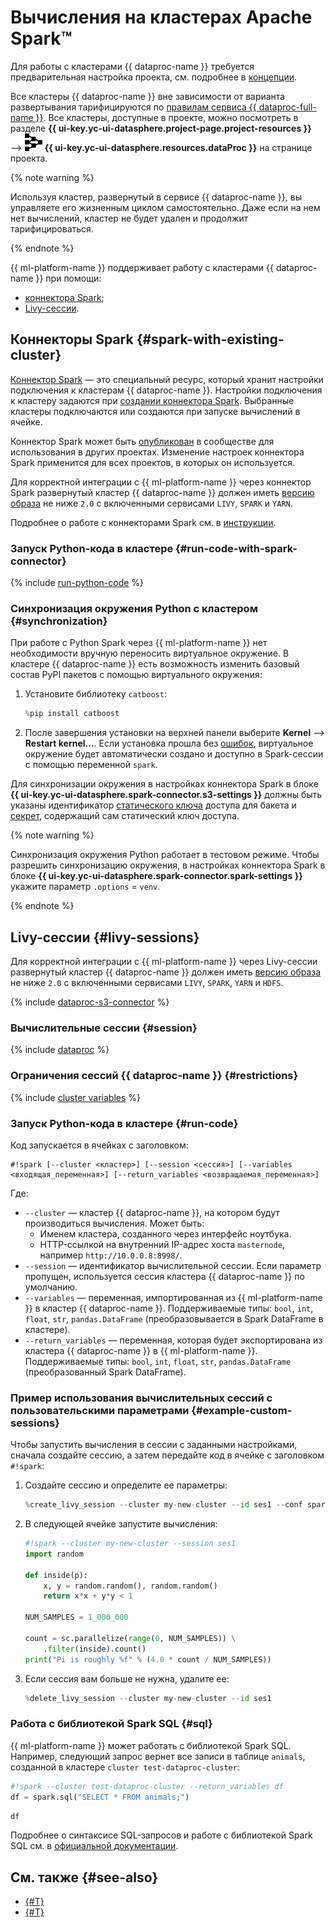 # Вычисления на кластерах Apache Spark™

Для работы с кластерами {{ dataproc-name }} требуется предварительная настройка проекта, см. подробнее в [концепции](data-processing.md#settings).

Все кластеры {{ dataproc-name }} вне зависимости от варианта развертывания тарифицируются по [правилам сервиса {{ dataproc-full-name }}](../../data-proc/pricing.md). Все кластеры, доступные в проекте, можно посмотреть в разделе **{{ ui-key.yc-ui-datasphere.project-page.project-resources }}** ⟶ ![image](../../_assets/data-processing/data-processing.svg) **{{ ui-key.yc-ui-datasphere.resources.dataProc }}** на странице проекта.

{% note warning %}

Используя кластер, развернутый в сервисе {{ dataproc-name }}, вы управляете его жизненным циклом самостоятельно. Даже если на нем нет вычислений, кластер не будет удален и продолжит тарифицироваться.

{% endnote %}

{{ ml-platform-name }} поддерживает работу с кластерами {{ dataproc-name }} при помощи:

 * [коннектора Spark](#spark-with-existing-cluster);
 * [Livy-сессии](#livy-sessions).

## Коннекторы Spark {#spark-with-existing-cluster}

[Коннектор Spark](spark-connector.md) — это специальный ресурс, который хранит настройки подключения к кластерам {{ dataproc-name }}. Настройки подключения к кластеру задаются при [создании коннектора Spark](../operations/data/spark-connectors.md#create). Выбранные кластеры подключаются или создаются при запуске вычислений в ячейке.

Коннектор Spark может быть [опубликован](../operations/data/spark-connectors.md#create) в сообществе для использования в других проектах. Изменение настроек коннектора Spark применится для всех проектов, в которых он используется.

Для корректной интеграции с {{ ml-platform-name }} через коннектор Spark развернутый кластер {{ dataproc-name }} должен иметь [версию образа](../../data-proc/concepts/environment.md) не ниже `2.0` с включенными сервисами `LIVY`, `SPARK` и `YARN`.

Подробнее о работе с коннекторами Spark см. в [инструкции](../operations/data/spark-connectors.md).

### Запуск Python-кода в кластере {#run-code-with-spark-connector}

{% include [run-python-code](../../_includes/datasphere/run-code-with-spark-connector.md) %}

### Синхронизация окружения Python с кластером {#synchronization}

При работе с Python Spark через {{ ml-platform-name }} нет необходимости вручную переносить виртуальное окружение. В кластере {{ dataproc-name }} есть возможность изменить базовый состав PyPI пакетов с помощью виртуального окружения:

1. Установите библиотеку `catboost`:

   ```python
   %pip install catboost
   ```

1. После завершения установки на верхней панели выберите **Kernel** ⟶ **Restart kernel...**. Если установка прошла без [ошибок](../troubleshooting/troubles-with-spark.md), виртуальное окружение будет автоматически создано и доступно в Spark-сессии c помощью переменной `spark`.

Для синхронизации окружения в настройках коннектора Spark в блоке **{{ ui-key.yc-ui-datasphere.spark-connector.s3-settings }}** должны быть указаны идентификатор [статического ключа](../../iam/concepts/authorization/access-key.md) доступа для бакета и [секрет](secrets.md), содержащий сам статический ключ доступа.

{% note warning %}

Синхронизация окружения Python работает в тестовом режиме. Чтобы разрешить синхронизацию окружения, в настройках коннектора Spark в блоке **{{ ui-key.yc-ui-datasphere.spark-connector.spark-settings }}** укажите параметр `.options` = `venv`.

{% endnote %}

## Livy-сессии {#livy-sessions}

Для корректной интеграции с {{ ml-platform-name }} через Livy-сессии развернутый кластер {{ dataproc-name }} должен иметь [версию образа](../../data-proc/concepts/environment.md) не ниже `2.0` с включенными сервисами `LIVY`, `SPARK`, `YARN` и `HDFS`.

{% include [dataproc-s3-connector](../../_includes/datasphere/data-processing-s3-connector.md) %}

### Вычислительные сессии {#session}

{% include [dataproc](../../_includes/datasphere/data-processing-sessions.md) %}

### Ограничения сессий {{ dataproc-name }} {#restrictions}

{% include [cluster variables](../../_includes/datasphere/data-processing-session-vars.md) %}

### Запуск Python-кода в кластере {#run-code}

Код запускается в ячейках с заголовком:

```text
#!spark [--cluster <кластер>] [--session <сессия>] [--variables <входящая_переменная>] [--return_variables <возвращаемая_переменная>]
```

Где:

* `--cluster` — кластер {{ dataproc-name }}, на котором будут производиться вычисления. Может быть:
  * Именем кластера, созданного через интерфейс ноутбука.
  * HTTP-ссылкой на внутренний IP-адрес хоста `masternode`, например `http://10.0.0.8:8998/`.
* `--session` — идентификатор вычислительной сессии. Если параметр пропущен, используется сессия кластера {{ dataproc-name }} по умолчанию.
* `--variables` — переменная, импортированная из {{ ml-platform-name }} в кластер {{ dataproc-name }}. Поддерживаемые типы: `bool`, `int`, `float`, `str`, `pandas.DataFrame` (преобразовывается в Spark DataFrame в кластере).
* `--return_variables` — переменная, которая будет экспортирована из кластера {{ dataproc-name }} в {{ ml-platform-name }}. Поддерживаемые типы: `bool`, `int`, `float`, `str`, `pandas.DataFrame` (преобразованный Spark DataFrame).

### Пример использования вычислительных сессий с пользовательскими параметрами {#example-custom-sessions}

Чтобы запустить вычисления в сессии с заданными настройками, сначала создайте сессию, а затем передайте код в ячейке с заголовком `#!spark`:

1. Создайте сессию и определите ее параметры:

   ```python
   %create_livy_session --cluster my-new-cluster --id ses1 --conf spark.cores.max=4 --conf spark.executor.memory=4g
   ```

1. В следующей ячейке запустите вычисления:

   ```python
   #!spark --cluster my-new-cluster --session ses1
   import random

   def inside(p):
       x, y = random.random(), random.random()
       return x*x + y*y < 1

   NUM_SAMPLES = 1_000_000

   count = sc.parallelize(range(0, NUM_SAMPLES)) \
       .filter(inside).count()
   print("Pi is roughly %f" % (4.0 * count / NUM_SAMPLES))
   ```

1. Если сессия вам больше не нужна, удалите ее:

   ```python
   %delete_livy_session --cluster my-new-cluster --id ses1
   ```

### Работа с библиотекой Spark SQL {#sql}

{{ ml-platform-name }} может работать с библиотекой Spark SQL. Например, следующий запрос вернет все записи в таблице `animals`, созданной в кластере `cluster test-dataproc-cluster`:

```python
#!spark --cluster test-dataproc-cluster --return_variables df
df = spark.sql("SELECT * FROM animals;")
```

```python
df
```

Подробнее о синтаксисе SQL-запросов и работе с библиотекой Spark SQL см. в [официальной документации](https://spark.apache.org/docs/latest/sql-ref-syntax-qry-select.html).

## См. также {#see-also}

* [{#T}](../tutorials/data-processing-integration.md)
* [{#T}](spark-connector.md)

